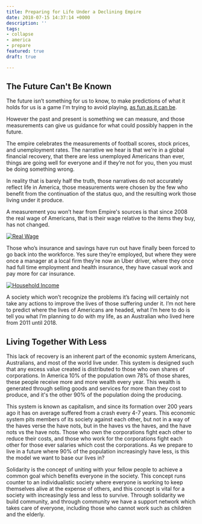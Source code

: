 ```yaml
---
title: Preparing for Life Under a Declining Empire
date: 2018-07-15 14:37:14 +0000
description: ''
tags:
- collapse
- america
- prepare
featured: true
draft: true

---
```

## The Future Can't Be Known

The future isn’t something for us to know, to make predictions of what it holds for us is a game I'm trying to avoid playing, [as fun as it can be](/collapse/america-will-collapse-earth-will-boil-humanity-will-perish/).

However the past and present is something we can measure, and those measurements can give us guidance for what could possibly happen in the future.

The empire celebrates the measurements of football scores, stock prices, and unemployment rates. The narrative we hear is that we’re in a global financial recovery, that there are less unemployed Americans than ever, things are going well for everyone and if they’re not for you, then you must be doing something wrong.

In reality that is barely half the truth, those narratives do not accurately reflect life in America, those measurements were chosen by the few who benefit from the continuation of the status quo, and the resulting work those living under it produce.

A measurement you won’t hear from Empire's sources is that since 2008 the real wage of Americans, that is their wage relative to the items they buy, has not changed.

[![Real Wage](/uploads/2018/07/15/trading-economics-us-salary-history.png)](https://tradingeconomics.com/united-states/wage-growth)

Those who’s insurance and savings have run out have finally been forced to go back into the workforce. Yes sure they’re employed, but where they were once a manager at a local firm they’re now an Uber driver, where they once had full time employment and health insurance, they have casual work and pay more for car insurance.

[![Household Income](/uploads/2018/07/15/saupload_median-household-income-in-21st-century-nominal-and-real-estimates-200001-thru-201801_thumb1.png)](https://seekingalpha.com/article/4152222-january-2018-median-household-income)

A society which won’t recognize the problems it’s facing will certainly not take any actions to improve the lives of those suffering under it. I’m not here to predict where the lives of Americans are headed, what I’m here to do is tell you what I’m planning to do with my life, as an Australian who lived here from 2011 until 2018.

## Living Together With Less

This lack of recovery is an inherent part of the economic system Americans, Australians, and most of the world live under. This system is designed such that any excess value created is distributed to those who own shares of corporations. In America 10% of the population own 78% of those shares, these people receive more and more wealth every year. This wealth is generated through selling goods and services for more than they cost to produce, and it's the other 90% of the population doing the producing. 

This system is known as capitalism, and since its formation over 200 years ago it has on average suffered from a crash every 4-7 years. This economic system pits members of its society against each other, but not in a way of the haves verse the have nots, but in the haves vs the haves, and the have nots vs the have nots. Those who own the corporations fight each other to reduce their costs, and those who work for the corporations fight each other for those ever salaries which cost the corporations. As we prepare to live in a future where 90% of the population increasingly have less, is this the model we want to base our lives in? 

Solidarity is the concept of uniting with your fellow people to achieve a common goal which benefits everyone in the society. This concept runs counter to an individualistic society where everyone is working to keep themselves alive at the expense of others, and this concept is vital for a society with increasingly less and less to survive. Through solidarity we build community, and through community we have a support network which takes care of everyone, including those who cannot work such as children and the elderly.